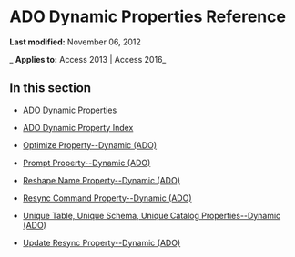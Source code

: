 
# ADO Dynamic Properties Reference

 **Last modified:** November 06, 2012

 _ **Applies to:** Access 2013 | Access 2016_

## In this section


- [ADO Dynamic Properties](a908bc52-2cb0-89c7-a997-2cde93477e4d.md)
    
- [ADO Dynamic Property Index](437beced-b97a-894d-b08f-4a322629a5a6.md)
    
- [Optimize Property--Dynamic (ADO)](2253b052-2d8a-f6f0-f8b8-f56e79d243de.md)
    
- [Prompt Property--Dynamic (ADO)](6c899b03-1d1f-a81f-dc17-7205a0230af9.md)
    
- [Reshape Name Property--Dynamic (ADO)](59ef99c8-da40-5cf6-b987-d47ea1433f45.md)
    
- [Resync Command Property--Dynamic (ADO)](5c0c0819-620a-6eb0-a217-69113ec8d094.md)
    
- [Unique Table, Unique Schema, Unique Catalog Properties--Dynamic (ADO)](e6374782-755b-322b-21de-6d6a386dcd98.md)
    
- [Update Resync Property--Dynamic (ADO)](0af9cfd2-8042-65c9-cec6-77d2e7a88ad9.md)
    
